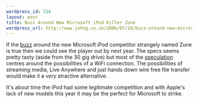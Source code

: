 ```yaml
--- 
wordpress_id: 516
layout: post
title: Buzz Around New Microsoft iPod Killer Zune
wordpress_url: http://www.johng.co.uk/2006/07/18/buzz-around-new-microsoft-ipod-killer-zune/
---
```

If the <a href="http://www.engadget.com/2006/07/17/but-wait-theres-more-zune-deets/">buzz</a> around the new Microsoft iPod competitor strangely named Zune is true then we could see the player out by next year. The specs seems pretty tasty (aside from the 30 gig drive) but most of the <a href="http://scobleizer.wordpress.com/2006/07/17/reading-the-microsoft-portable-media-player-tea-leaves/">speculation</a> centres around the possibilities of a WiFi connection. The possibilities of streaming media, Live Anywhere and just hands down wire free file transfer would make it a <em>very </em>atractive alternative.

It's about time the iPod had some legitimate competition and with Apple's lack of new models this year it may be the perfect for Microsoft to strike.
